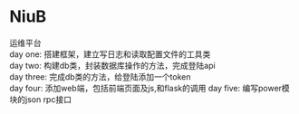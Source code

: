 # NiuB
运维平台  
day one: 搭建框架，建立写日志和读取配置文件的工具类  
day two: 构建db类，封装数据库操作的方法，完成登陆api   
day three: 完成db类的方法，给登陆添加一个token  
day four: 添加web端，包括前端页面及js,和flask的调用 
day five: 编写power模块的json rpc接口
